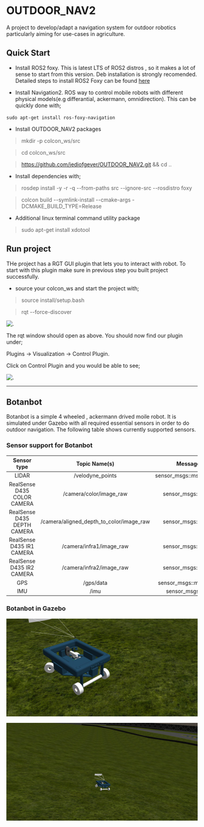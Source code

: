 # OUTDOOR_NAV2
A project to develop/adapt a navigation system for outdoor robotics particularly aiming for use-cases in agriculture. 

## Quick Start

* Install ROS2 foxy. 
This is latest LTS of ROS2 distros , so it makes a lot of sense to start from this version. 
Deb installation is strongly recomended. Detailed steps to install ROS2 Foxy can be found [here](https://index.ros.org/doc/ros2/Installation/Foxy/Linux-Install-Debians/)

* Install Navigation2.
ROS way to control mobile robots with different physical models(e.g differantial, ackermann, omnidirection). 
This can be quickly done with; 

`sudo apt-get install ros-foxy-navigation`

* Install OUTDOOR_NAV2 packages

> mkdir -p colcon_ws/src

> cd colcon_ws/src

> https://github.com/jediofgever/OUTDOOR_NAV2.git && cd ..

* Install dependencies with; 

> rosdep install -y -r -q --from-paths src --ignore-src --rosdistro foxy

> colcon build --symlink-install --cmake-args -DCMAKE_BUILD_TYPE=Release

* Additional linux terminal command utility package

> sudo apt-get install xdotool

## Run project

THe project has a RGT GUI plugin that lets you to interact with robot. To start with this plugin make sure in previous step you built project 
successfully. 

* source your colcon_ws and start the project with;

> source install/setup.bash

> rqt --force-discover

![.](images/3.png)

The rqt window should open as above. You should now find our plugin under; 

Plugins -> Visualization -> Control Plugin. 

Click on Control Plugin and you would be able to see; 

![.](images/4.png)

***

## Botanbot
Botanbot is a simple 4 wheeled , ackermann drived moile robot. It is simulated under Gazebo with all required essential sensors in order to do outdoor navigation. The following table shows currently supported sensors. 
### Sensor support for Botanbot
| Sensor type | Topic Name(s) | Message Type | Update Rate |
| :---: | :---: | :---: | :---: |
| LIDAR | /velodyne_points | sensor_msgs::msg::PointCloud2 | 30 |
| RealSense D435 COLOR CAMERA | /camera/color/image_raw | sensor_msgs::msg::Image | 30 |
| RealSense D435 DEPTH CAMERA | /camera/aligned_depth_to_color/image_raw | sensor_msgs::msg::Image | 30 |
| RealSense D435 IR1 CAMERA | /camera/infra1/image_raw | sensor_msgs::msg::Image | 1 |
| RealSense D435 IR2 CAMERA | /camera/infra2/image_raw | sensor_msgs::msg::Image | 1 |
| GPS | /gps/data | sensor_msgs::msg::NavSatFix | 30 |
| IMU | /imu | sensor_msgs::msg::Imu | 30 |

### Botanbot in Gazebo
![.](docs/botanbot_0.jpg)

![.](docs/botanbot_1.jpg)
